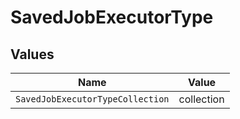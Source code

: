 # SavedJobExecutorType


## Values

| Name                             | Value                            |
| -------------------------------- | -------------------------------- |
| `SavedJobExecutorTypeCollection` | collection                       |